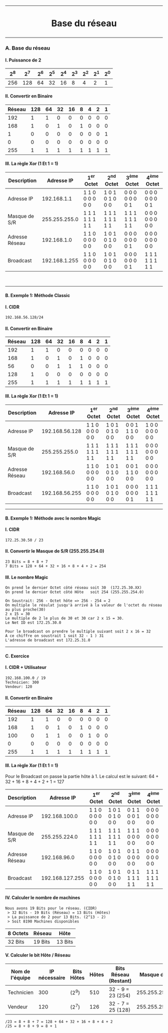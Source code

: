 ------------------------------------------------------------------------------------------------------------------------------------------------
# <p align='center'> Base du réseau </p>


------------------------------------------------------------------------------------------------------------------------------------------------
### A. Base du réseau
#### I. Puissance de 2
| 2<sup>8</sup> | 2<sup>7</sup> | 2<sup>6</sup> | 2<sup>5</sup> | 2<sup>4</sup> | 2<sup>3</sup> | 2<sup>2</sup> | 2<sup>1</sup> | 2<sup>0</sup> |
| ------------- | ------------- | ------------- | ------------- | ------------- | ------------- | ------------- | ------------- | ------------- |
|      256      |      128      |      64       |      32       |      16       |       8       |       4       |       2       |       1       |

#### II. Convertir  en Binaire 
| Réseau       | 128 | 64 | 32 | 16 | 8 | 4 | 2 | 1 |
| ------------ | --- | -- | -- | -- | - | - | - | - |
| 192          | 1   | 1  | 0  | 0  | 0 | 0 | 0 | 0 |
| 168          | 1   | 0  | 1  | 0  | 1 | 0 | 0 | 0 |
| 1            | 0   | 0  | 0  | 0  | 0 | 0 | 0 | 1 |
| 0            | 0   | 0  | 0  | 0  | 0 | 0 | 0 | 0 |
| 255          | 1   | 1  | 1  | 1  | 1 | 1 | 1 | 1 |

#### III. La règle Xor (1 Et 1 = 1)
| Description    | Adresse IP      | 1<sup>er</sup> Octet | 2<sup>nd</sup> Octet | 3<sup>ème</sup> Octet | 4<sup>ème</sup> Octet |
| -------------- | --------------- | -------------------- | -------------------- | --------------------- | --------------------- |
| Adresse IP     | 192.168.1.1     | 1 1 0 0 0 0 0 0      | 1 0 1 0 1 0 0 0      | 0 0 0 0 0 0 0 1       | 0 0 0 0 0 0 0 1       |
| Masque de S/R  | 255.255.255.0   | 1 1 1 1 1 1 1 1      | 1 1 1 1 1 1 1 1      | 1 1 1 1 1 1 1 1       | 0 0 0 0 0 0 0 0       |
| Adresse Réseau | 192.168.1.0     | 1 1 0 0 0 0 0 0      | 1 0 1 0 1 0 0 0      | 0 0 0 0 0 0 0 1       | 0 0 0 0 0 0 0 0       |
| Broadcast      | 192.168.1.255   | 1 1 0 0 0 0 0 0      | 1 0 1 0 1 0 0 0      | 0 0 0 0 0 0 0 1       | 1 1 1 1 1 1 1 1       |

<br /> 



------------------------------------------------------------------------------------------------------------------------------------------------
#### B. Exemple 1: Méthode Classic
#### I. CIDR
```
192.168.56.128/24
```

#### II. Convertir en Binaire
| Réseau       | 128 | 64 | 32 | 16 | 8 | 4 | 2 | 1 |
| ------------ | --- | -- | -- | -- | - | - | - | - |
| 192          | 1   | 1  | 0  | 0  | 0 | 0 | 0 | 0 |
| 168          | 1   | 0  | 1  | 0  | 1 | 0 | 0 | 0 |
| 56           | 0   | 0  | 1  | 1  | 1 | 0 | 0 | 0 |
| 128          | 1   | 0  | 0  | 0  | 0 | 0 | 0 | 0 |
| 255          | 1   | 1  | 1  | 1  | 1 | 1 | 1 | 1 |

#### III. La règle Xor (1 Et 1 = 1)
| Description    | Adresse IP      | 1<sup>er</sup> Octet | 2<sup>nd</sup> Octet | 3<sup>ème</sup> Octet | 4<sup>ème</sup> Octet |
| -------------- | --------------- | -------------------- | -------------------- | --------------------- | --------------------- |
| Adresse IP     | 192.168.56.128  | 1 1 0 0 0 0 0 0      | 1 0 1 0 1 0 0 0      | 0 0 1 1 1 0 0 0       | 1 0 0 0 0 0 0 0       |
| Masque de S/R  | 255.255.255.0   | 1 1 1 1 1 1 1 1      | 1 1 1 1 1 1 1 1      | 1 1 1 1 1 1 1 1       | 0 0 0 0 0 0 0 0       |
| Adresse Réseau | 192.168.56.0    | 1 1 0 0 0 0 0 0      | 1 0 1 0 1 0 0 0      | 0 0 1 1 1 0 0 0       | 0 0 0 0 0 0 0 0       |
| Broadcast      | 192.168.56.255  | 1 1 0 0 0 0 0 0      | 1 0 1 0 1 0 0 0      | 0 0 0 0 0 0 0 1       | 1 1 1 1 1 1 1 1       |


------------------------------------------------------------------------------------------------------------------------------------------------
#### B. Exemple 1: Méthode avec le nombre Magic
#### I. CIDR
```
172.25.30.50 / 23
```

#### II. Convertir le Masque de S/R (255.255.254.0)
```
23 Bits = 8 + 8 + 7
7 Bits = 128 + 64 + 32 + 16 + 8 + 4 + 2 = 254
```

#### III. Le nombre Magic
```
On prend le dernier Octet côté réseau soit 30  (172.25.30.XX)
On prend le dernier Octet côté Hôte   soit 254 (255.255.254.0)
```

```
On Soustrait: 256 - Octet hôte => 256 - 254 = 2
On multiple le résulat jusqu'à arrivé à la valeur de l'octet du réseau au plus proche(30)
2 x 15 = 30
Le multiple de 2 le plus de 30 et 30 car 2 x 15 = 30.
Le Net ID est 172.25.30.0
```

```
Pour le broadcast on prendre le multiple suivant soit 2 x 16 = 32
A ce chiffre on soustrait 1 soit 32 - 1 ) 31
L'adresse de broadcast est 172.25.31.0
```


------------------------------------------------------------------------------------------------------------------------------------------------
#### C. Exercice 
#### I. CIDR + Utilisateur
```
192.168.100.0 / 19
Technicien: 300
Vendeur: 120
```

#### II. Convertir en Binaire
| Réseau       | 128 | 64 | 32 | 16 | 8 | 4 | 2 | 1 |
| ------------ | --- | -- | -- | -- | - | - | - | - |
| 192          | 1   | 1  | 0  | 0  | 0 | 0 | 0 | 0 |
| 168          | 1   | 0  | 1  | 0  | 1 | 0 | 0 | 0 |
| 100          | 0   | 1  | 1  | 0  | 0 | 1 | 0 | 0 |
| 0            | 0   | 0  | 0  | 0  | 0 | 0 | 0 | 0 |
| 255          | 1   | 1  | 1  | 1  | 1 | 1 | 1 | 1 |



#### III. La règle Xor (1 Et 1 = 1)

Pour le Broadcast on passe la partie hôte à 1.
Le calcul est le suivant: 64 + 32 + 16 + 8 + 4 + 2 + 1 = 127 

| Description        | Adresse IP      | 1<sup>er</sup> Octet | 2<sup>nd</sup> Octet | 3<sup>ème</sup> Octet | 4<sup>ème</sup> Octet |
| ------------------ | --------------- | -------------------- | -------------------- | --------------------- | --------------------- |
| Adresse IP         | 192.168.100.0   | 1 1 0 0 0 0 0 0      | 1 0 1 0 1 0 0 0      |  0 1 1 0 0 1 0 0      | 0 0 0 0 0 0 0 0       |
| Masque de S/R      | 255.255.224.0   | 1 1 1 1 1 1 1 1      | 1 1 1 1 1 1 1 1      |  1 1 1 0 0 0 0 0      | 0 0 0 0 0 0 0 0       |
| Adresse Réseau     | 192.168.96.0    | 1 1 0 0 0 0 0 0      | 1 0 1 0 1 0 0 0      |  0 1 1 0 0 0 0 0      | 0 0 0 0 0 0 0 0       |
| Broadcast          | 192.168.127.255 | 1 1 0 0 0 0 0 0      | 1 0 1 0 1 0 0 0      |  0 1 1 1 1 1 1 1      | 1 1 1 1 1 1 1 1       |



#### IV. Calculer le nombre de machines
```
Nous avons 19 Bits pour le réseau. (CIDR)
 > 32 Bits - 19 Bits (Réseau) = 13 Bits (Hôtes) 
 > La puissance de 2 pour 13 Bits. (2^13 - 2)
 > Soit 8190 Machines disponibles
```

| 8 Octets | Réseau  | Hôte    |
| -------- | ------- | ------- |
| 32 Bits  | 19 Bits | 13 Bits |


#### V. Calculer le bit Hôte / Réseau
| Nom de l'équipe | IP nécessaire | Bits Hôtes       | Hôtes | Bits Réseau (Restant) | Masque de S/R   |
| --------------- | ------------- | ---------------- | ------| --------------------  | --------------- |
| Technicien      | 300           | (2<sup>9</sup>)  | 510   | 32 - 9 = 23 (254)     | 255.255.254.0   |
| Vendeur         | 120           | (2<sup>7</sup>)  | 126   | 32 - 7 = 25 (128)     | 255.255.255.128 |

```
/23 = 8 + 8 + 7 = 128 + 64 + 32 + 16 + 8 + 4 + 2
/25 = 8 + 8 + 9 = 8 + 1
```

